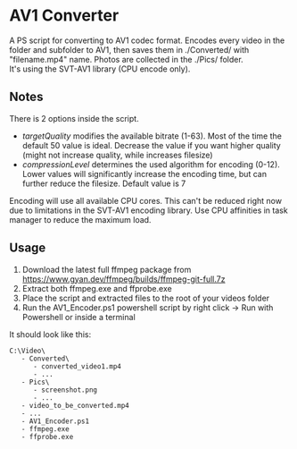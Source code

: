 # AV1 Converter
A PS script for converting to AV1 codec format. Encodes every video in the folder and subfolder to AV1, then saves them in ./Converted/ with "filename.mp4" name. Photos are collected in the ./Pics/ folder.</br>
It's using the SVT-AV1 library (CPU encode only).

## Notes
There is 2 options inside the script.</br>
+ <i>targetQuality</i> modifies the available bitrate (1-63). Most of the time the default 50 value is ideal. Decrease the value if you want higher quality (might not increase quality, while increases filesize)</br>
+ <i>compressionLevel</i> determines the used algorithm for encoding (0-12). Lower values will significantly increase the encoding time, but can further reduce the filesize. Default value is 7</br>

Encoding will use all available CPU cores. This can't be reduced right now due to limitations in the SVT-AV1 encoding library. Use CPU affinities in task manager to reduce the maximum load.</br>

## Usage
1. Download the latest full ffmpeg package from https://www.gyan.dev/ffmpeg/builds/ffmpeg-git-full.7z
2. Extract both ffmpeg.exe and ffprobe.exe
3. Place the script and extracted files to the root of your videos folder
4. Run the AV1_Encoder.ps1 powershell script by right click -> Run with Powershell or inside a terminal

It should look like this:

```
C:\Video\
   - Converted\
      - converted_video1.mp4
      - ...
   - Pics\
      - screenshot.png
      - ...
   - video_to_be_converted.mp4
   - ...
   - AV1_Encoder.ps1
   - ffmpeg.exe
   - ffprobe.exe
```
